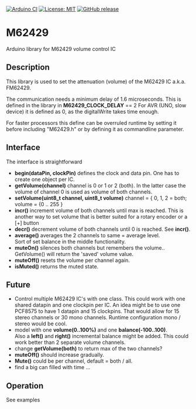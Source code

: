 
[![Arduino CI](https://github.com/RobTillaart/M62429/workflows/Arduino%20CI/badge.svg)](https://github.com/marketplace/actions/arduino_ci)
[![License: MIT](https://img.shields.io/badge/license-MIT-green.svg)](https://github.com/RobTillaart/M62429/blob/master/LICENSE)
[![GitHub release](https://img.shields.io/github/release/RobTillaart/M62429.svg?maxAge=3600)](https://github.com/RobTillaart/M62429/releases)

# M62429

Arduino library for M62429 volume control IC

## Description

This library is used to set the attenuation (volume) of the 
M62429 IC a.k.a. FM62429.

The communication needs a minimum delay of 1.6 microseconds. 
This is defined in the library in **M62429_CLOCK_DELAY** == 2
For AVR (UNO, slow device) it is defined as 0, as the digitalWrite
takes time enough. 

For faster processors this define can be overruled runtime by setting it 
before including "M62429.h" or by defining it as commandline parameter.

## Interface

The interface is straightforward

- **begin(dataPin, clockPin)** defines the clock and data pin.
One has to create one object per IC. 
- **getVolume(channel)** channel is 0 or 1 or 2 (both). In the latter
case the volume of channel 0 is used as volume of both channels.
- **setVolume(uint8_t channel, uint8_t volume)** 
channel = { 0, 1, 2 = both; volume = {0 .. 255 }
- **incr()** increment volume of both channels until max is reached.
This is another way to set volume that is better suited for a rotary 
encoder or a \[+\] button
- **decr()** decrement volume of both channels until 0 is reached. See **incr()**.
- **average()** averages the 2 channels to same = average level.  
Sort of set balance in the middle functionality.
- **muteOn()** silences both channels but remembers the volume..
GetVolume() will return the 'saved' volume value.
- **muteOff()** resets the volume per channel again.
- **isMuted()** returns the muted state. 


## Future

- Control multiple M62429 IC's with one class. This could work with one 
shared datapin and one clockpin per IC. An idea might be to use one PCF8575
to have 1 datapin and 15 clockpins. That would allow for 15 stereo channels
or 30 mono channels. Runtime configuration mono / stereo would be cool.
- model with one **volume(0..100%)** and one **balance(-100..100)**.  
Also a **left()** and **right()** incremental balance might be added.
This could work better than 2 separate volume channels.
- change **getVolume(both)** to return max of the two channels?
- **muteOff()** should increase gradually.
- **Mute()** could be per channel, default = both / all.
- find a big can filled with time ...

## Operation

See examples
